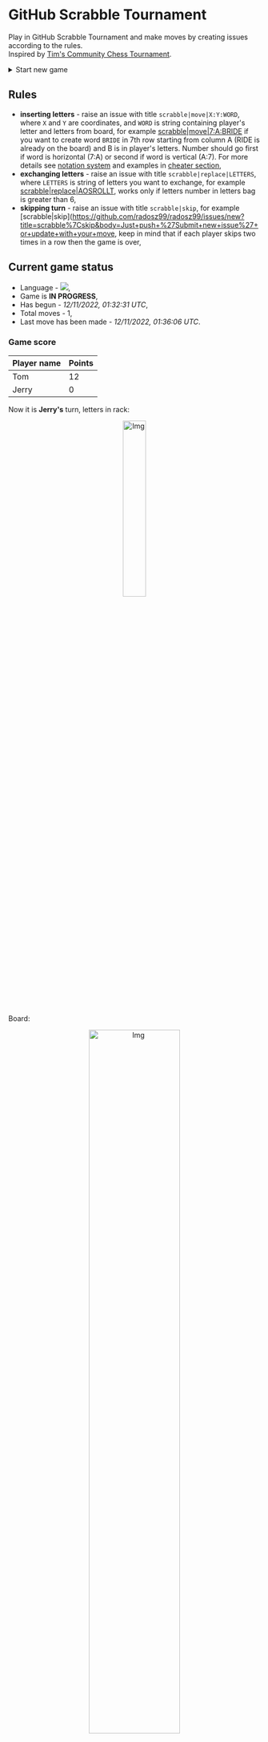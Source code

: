 
# GitHub Scrabble Tournament
Play in GitHub Scrabble Tournament and make moves by creating issues according to the rules.    
Inspired by [Tim's Community Chess Tournament](https://github.com/timburgan/).

<details>
  <summary>Start new game</summary>
  
 
 - [GB](https://github.com/radosz99/radosz99/issues/new?title=scrabble%7Cinit%7CGB&body=Just+push+%27Submit+new+issue%27+or+update+with+your+move)  ![](https://raw.githubusercontent.com/radosz99/radosz99/main/flags/GB.png)
 - [PL](https://github.com/radosz99/radosz99/issues/new?title=scrabble%7Cinit%7CPL&body=Just+push+%27Submit+new+issue%27+or+update+with+your+move)  ![](https://raw.githubusercontent.com/radosz99/radosz99/main/flags/PL.png)
 - [ES](https://github.com/radosz99/radosz99/issues/new?title=scrabble%7Cinit%7CES&body=Just+push+%27Submit+new+issue%27+or+update+with+your+move)  ![](https://raw.githubusercontent.com/radosz99/radosz99/main/flags/ES.png)
 - [DE](https://github.com/radosz99/radosz99/issues/new?title=scrabble%7Cinit%7CDE&body=Just+push+%27Submit+new+issue%27+or+update+with+your+move)  ![](https://raw.githubusercontent.com/radosz99/radosz99/main/flags/DE.png)
 - [FR](https://github.com/radosz99/radosz99/issues/new?title=scrabble%7Cinit%7CFR&body=Just+push+%27Submit+new+issue%27+or+update+with+your+move)  ![](https://raw.githubusercontent.com/radosz99/radosz99/main/flags/FR.png)
</details>
        

## Rules
 - **inserting letters** - raise an issue with title `scrabble|move|X:Y:WORD`, where `X` and `Y` are coordinates, and `WORD` is string containing player's letter and letters from board, for example [scrabble&#124;move&#124;7:A:BRIDE](https://github.com/radosz99/radosz99/issues/new?title=scrabble%7Cmove%7C7%3AA%3ABRIDE&body=Just+push+%27Submit+new+issue%27+or+update+with+your+move) if you want to create word `BRIDE` in 7th row starting from column A (RIDE is already on the board) and B is in player's letters. Number should go first if word is horizontal (7:A) or second if word is vertical (A:7). For more details see [notation system](https://en.wikipedia.org/wiki/Scrabble#Notation_system) and examples in [cheater section](#cheater),
 - **exchanging letters** - raise an issue with title `scrabble|replace|LETTERS`, where `LETTERS` is string of letters you want to exchange, for example [scrabble&#124;replace&#124;AOSROLLT](https://github.com/radosz99/radosz99/issues/new?title=scrabble%7Creplace%7CAOSROLLT&body=Just+push+%27Submit+new+issue%27+or+update+with+your+move), works only if letters number in letters bag is greater than 6,
 - **skipping turn** - raise an issue with title `scrabble|skip`, for example [scrabble&#124;skip](https://github.com/radosz99/radosz99/issues/new?title=scrabble%7Cskip&body=Just+push+%27Submit+new+issue%27+or+update+with+your+move, keep in mind that if each player skips two times in a row then the game is over,

## Current game status
 - Language - ![](https://raw.githubusercontent.com/radosz99/radosz99/main/flags/ES.png),
 - Game is **IN PROGRESS**,
 - Has begun - *12/11/2022, 01:32:31 UTC*,
 - Total moves - 1,
 - Last move has been made - *12/11/2022, 01:36:06 UTC*.
    
### Game score
| Player name | Points |
 | - | - |  
| Tom | 12
| Jerry | 0

Now it is **Jerry's** turn, letters in rack:
<p align="center">
    <img src="https://raw.githubusercontent.com/radosz99/radosz99/main/rack.png" width=30% alt="Img"/>
</p>

Board:
<p align="center">
<img src="https://raw.githubusercontent.com/radosz99/radosz99/main/board.png" width=60% alt="Img"/>
</p>
    
## User leaderboard
| Moves | Who | Points |
| - | - | - |
| 1 | [@radosz99](github.com/radosz99)| 12

<a name="cheater"></a>
## Cheater section  
Try out my algorithm and check the moves that were found based on the state of the board and rack. :cowboy_hat_face:
<details>
  <summary>Reveal some fancy moves :)</summary>
  
  | Id | Move | Points |
  | - | - | - |  
|1 | [I:3:toalleros](https://github.com/radosz99/radosz99/issues/new?title=scrabble%7Cmove%7CI%3A3%3Atoalleros&body=Just+push+%27Submit+new+issue%27+or+update+with+your+move) | 74 
|2 | [H:3:trasfollo](https://github.com/radosz99/radosz99/issues/new?title=scrabble%7Cmove%7CH%3A3%3Atrasfollo&body=Just+push+%27Submit+new+issue%27+or+update+with+your+move) | 69 
|3 | [J:5:llorosa](https://github.com/radosz99/radosz99/issues/new?title=scrabble%7Cmove%7CJ%3A5%3Allorosa&body=Just+push+%27Submit+new+issue%27+or+update+with+your+move) | 31 
|4 | [J:5:llorar](https://github.com/radosz99/radosz99/issues/new?title=scrabble%7Cmove%7CJ%3A5%3Allorar&body=Just+push+%27Submit+new+issue%27+or+update+with+your+move) | 30 
|5 | [J:5:lloras](https://github.com/radosz99/radosz99/issues/new?title=scrabble%7Cmove%7CJ%3A5%3Alloras&body=Just+push+%27Submit+new+issue%27+or+update+with+your+move) | 30 
|6 | [J:5:lloros](https://github.com/radosz99/radosz99/issues/new?title=scrabble%7Cmove%7CJ%3A5%3Alloros&body=Just+push+%27Submit+new+issue%27+or+update+with+your+move) | 30 
|7 | [J:6:trollas](https://github.com/radosz99/radosz99/issues/new?title=scrabble%7Cmove%7CJ%3A6%3Atrollas&body=Just+push+%27Submit+new+issue%27+or+update+with+your+move) | 29 
|8 | [J:7:rallos](https://github.com/radosz99/radosz99/issues/new?title=scrabble%7Cmove%7CJ%3A7%3Arallos&body=Just+push+%27Submit+new+issue%27+or+update+with+your+move) | 28 
|9 | [J:7:rollar](https://github.com/radosz99/radosz99/issues/new?title=scrabble%7Cmove%7CJ%3A7%3Arollar&body=Just+push+%27Submit+new+issue%27+or+update+with+your+move) | 28 
|10 | [J:3:rollar](https://github.com/radosz99/radosz99/issues/new?title=scrabble%7Cmove%7CJ%3A3%3Arollar&body=Just+push+%27Submit+new+issue%27+or+update+with+your+move) | 28 
</details>
    
## Latest moves
<details>
<summary>Show 10 latest moves</summary>
  
  
  | Id | Type | Move / Letters to replace | Created words / New letters | Date | Points | Player | Who |
  | - | - | - | - | - | - | - | - |
|0| INSERT | 7:H:fer | ['FER'] | 12/11/2022, 01:36:05 UTC | 12 | Tom | [@radosz99](github.com/radosz99) |
</details>
    